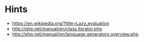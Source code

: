 # Hints

- https://en.wikipedia.org/?title=Lazy_evaluation
- http://php.net/manual/en/class.iterator.php
- http://php.net/manual/en/language.generators.overview.php
